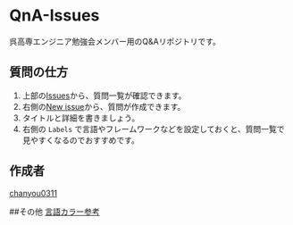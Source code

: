 # QnA-Issues
呉高専エンジニア勉強会メンバー用のQ&amp;Aリポジトリです。

## 質問の仕方
1. 上部の[Issues](https://github.com/kure-kosen/QnA-Issues/issues)から、質問一覧が確認できます。
2. 右側の[New issue](https://github.com/kure-kosen/QnA-Issues/issues/new)から、質問が作成できます。
3. タイトルと詳細を書きましょう。
4. 右側の `Labels` で言語やフレームワークなどを設定しておくと、質問一覧で見やすくなるのでおすすめです。

## 作成者
[chanyou0311](https://github.com/chanyou0311)

##その他
[言語カラー参考](https://github.com/abouthiroppy/github-language-color-themes/blob/master/languages.md)
